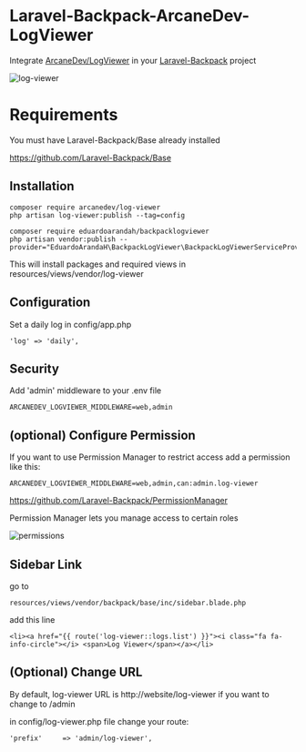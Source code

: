 # Laravel-Backpack-ArcaneDev-LogViewer

Integrate [ArcaneDev/LogViewer](https://github.com/ARCANEDEV/LogViewer) in your [Laravel-Backpack](https://github.com/Laravel-Backpack/Base) project

![log-viewer](https://user-images.githubusercontent.com/4065733/33958155-4463c27c-e009-11e7-860c-aae56b2b368f.png)

# Requirements

You must have Laravel-Backpack/Base already installed

https://github.com/Laravel-Backpack/Base

## Installation

	composer require arcanedev/log-viewer
	php artisan log-viewer:publish --tag=config

	composer require eduardoarandah/backpacklogviewer
	php artisan vendor:publish --provider="EduardoArandaH\BackpackLogViewer\BackpackLogViewerServiceProvider"

This will install packages and required views in resources/views/vendor/log-viewer

## Configuration

Set a daily log in config/app.php

	'log' => 'daily',

## Security

Add 'admin' middleware to your .env file 

	ARCANEDEV_LOGVIEWER_MIDDLEWARE=web,admin

## (optional) Configure Permission

If you want to use Permission Manager to restrict access 
add a permission like this:

	ARCANEDEV_LOGVIEWER_MIDDLEWARE=web,admin,can:admin.log-viewer

https://github.com/Laravel-Backpack/PermissionManager 

Permission Manager lets you manage access to certain roles

![permissions](https://user-images.githubusercontent.com/4065733/33958159-46963c1e-e009-11e7-9c14-d9da8cb6f810.png)


## Sidebar Link

go to 

	resources/views/vendor/backpack/base/inc/sidebar.blade.php

add this line 

	<li><a href="{{ route('log-viewer::logs.list') }}"><i class="fa fa-info-circle"></i> <span>Log Viewer</span></a></li>

## (Optional) Change URL

By default, log-viewer URL is http://website/log-viewer if you want to change to /admin 

in config/log-viewer.php file change your route:

	'prefix'     => 'admin/log-viewer',